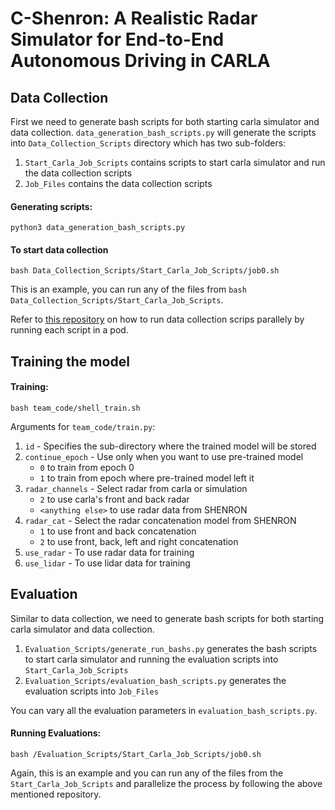 # C-Shenron: A Realistic Radar Simulator for End-to-End Autonomous Driving in CARLA

## Data Collection
First we need to generate bash scripts for both starting carla simulator and data collection. `data_generation_bash_scripts.py` will generate the scripts into `Data_Collection_Scripts` directory which has two sub-folders:
1. `Start_Carla_Job_Scripts` contains scripts to start carla simulator and run the data collection scripts
2. `Job_Files` contains the data collection scripts

#### Generating scripts:
```shell
python3 data_generation_bash_scripts.py
```

#### To start data collection
```shell
bash Data_Collection_Scripts/Start_Carla_Job_Scripts/job0.sh
```
This is an example, you can run any of the files from `bash Data_Collection_Scripts/Start_Carla_Job_Scripts`.

Refer to [this repository](https://github.com/ucsdwcsng/nautilus-kubernetes-howto/blob/main/parallelization.md) on how to run data collection scrips parallely by running each script in a pod.

## Training the model
#### Training:
```shell
bash team_code/shell_train.sh
```

Arguments for `team_code/train.py`:
1. `id` - Specifies the sub-directory where the trained model will be stored
2. `continue_epoch` - Use only when you want to use pre-trained model
    - `0` to train from epoch 0
    - `1` to train from epoch where pre-trained model left it
3. `radar_channels` - Select radar from carla or simulation
    - `2` to use carla's front and back radar
    - `<anything else>` to use radar data from SHENRON
4. `radar_cat` - Select the radar concatenation model from SHENRON
    - `1` to use front and back concatenation
    - `2` to use front, back, left and right concatenation
5. `use_radar` - To use radar data for training
6. `use_lidar` - To use lidar data for training

## Evaluation
Similar to data collection, we need to generate bash scripts for both starting carla simulator and data collection.
1. `Evaluation_Scripts/generate_run_bashs.py` generates the bash scripts to start carla simulator and running the evaluation scripts into `Start_Carla_Job_Scripts`
2. `Evaluation_Scripts/evaluation_bash_scripts.py` generates the evaluation scripts into `Job_Files`

You can vary all the evaluation parameters in `evaluation_bash_scripts.py`.

#### Running Evaluations:
```shell
bash /Evaluation_Scripts/Start_Carla_Job_Scripts/job0.sh
```

Again, this is an example and you can run any of the files from the `Start_Carla_Job_Scripts` and parallelize the process by following the above mentioned repository.